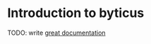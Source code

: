 # Introduction to byticus

TODO: write [great documentation](http://jacobian.org/writing/what-to-write/)
